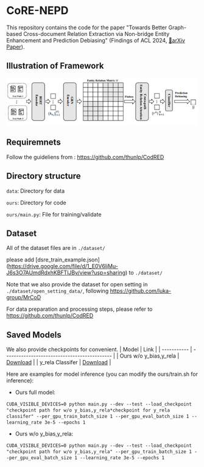 # CoRE-NEPD
This repository contains the code for the paper "Towards Better Graph-based Cross-document Relation Extraction via Non-bridge Entity Enhancement and Prediction Debiasing" (Findings of ACL 2024, [📃arXiv Paper](https://arxiv.org/abs/2406.16529)).

## Illustration of Framework

<img src="./framework.PNG">

## Requiremnets
Follow the guideliens from : https://github.com/thunlp/CodRED
## Directory structure
`data`: Directory for data

`ours`: Directory for code

`ours/main.py`: File for training/validate
## Dataset
All of the dataset files are in ```./dataset/```

please add [dsre_train_example.json] (https://drive.google.com/file/d/1_E0V6ljMu-J6s3O7AUmdRdxhKBFTlJBv/view?usp=sharing) to ```./dataset/```

Note that we also provide the dataset for open setting in ```./dataset/open_setting_data/```, following https://github.com/luka-group/MrCoD

For data preparation and processing steps, please refer to https://github.com/thunlp/CodRED
## Saved Models
We also provide checkpoints for convenient.
| Model       | Link                                         |
| ----------- | -------------------------------------------- |
| Ours w/o y_bias,y_rela | [Download](https://drive.google.com/drive/folders/1XlLg7ruHUa8WrbZ8n_Lci-sAe42R1JVT?usp=drive_link) |
|  y_rela Classifer      | [Download](https://drive.google.com/drive/folders/1hbI01FVuuV6NwKaUecKMeXp3qE-V3r7j?usp=drive_link) |

Here are examples for model inference (you can modify the ours/train.sh for inference):

- Ours full model:
```
CUDA_VISIBLE_DEVICES=0 python main.py --dev --test --load_checkpoint "checkpoint path for w/o y_bias,y_rela*checkpoint for y_rela classifer" --per_gpu_train_batch_size 1 --per_gpu_eval_batch_size 1 --learning_rate 3e-5 --epochs 1
```
- Ours w/o y_bias,y_rela:
```
CUDA_VISIBLE_DEVICES=0 python main.py --dev --test --load_checkpoint "checkpoint path for w/o y_bias,y_rela" --per_gpu_train_batch_size 1 --per_gpu_eval_batch_size 1 --learning_rate 3e-5 --epochs 1
```
